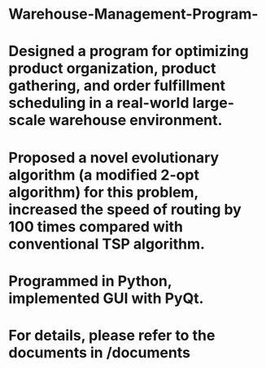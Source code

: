 # Warehouse-Management-Program-
# Designed a program for optimizing product organization, product gathering, and order fulfillment scheduling in a real-world large-scale warehouse environment.
# Proposed a novel evolutionary algorithm (a modified 2-opt algorithm) for this problem, increased the speed of routing by 100 times compared with conventional TSP algorithm. 
# Programmed in Python, implemented GUI with PyQt.
# For details, please refer to the documents in /documents
